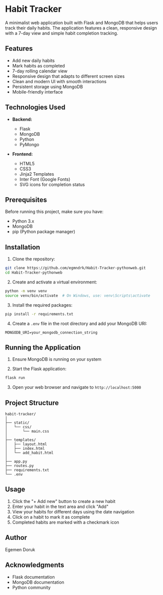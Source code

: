 # Habit Tracker

A minimalist web application built with Flask and MongoDB that helps users track their daily habits. The application features a clean, responsive design with a 7-day view and simple habit completion tracking.

## Features

- Add new daily habits
- Mark habits as completed
- 7-day rolling calendar view
- Responsive design that adapts to different screen sizes
- Clean and modern UI with smooth interactions
- Persistent storage using MongoDB
- Mobile-friendly interface

## Technologies Used

- **Backend:**
  - Flask
  - MongoDB
  - Python
  - PyMongo

- **Frontend:**
  - HTML5
  - CSS3
  - Jinja2 Templates
  - Inter Font (Google Fonts)
  - SVG icons for completion status

## Prerequisites

Before running this project, make sure you have:
- Python 3.x
- MongoDB
- pip (Python package manager)

## Installation

1. Clone the repository:
```bash
git clone https://github.com/egmndrk/Habit-Tracker-pythonweb.git
cd Habit-Tracker-pythonweb
```

2. Create and activate a virtual environment:
```bash
python -m venv venv
source venv/bin/activate  # On Windows, use: venv\Scripts\activate
```

3. Install the required packages:
```bash
pip install -r requirements.txt
```

4. Create a `.env` file in the root directory and add your MongoDB URI:
```
MONGODB_URI=your_mongodb_connection_string
```

## Running the Application

1. Ensure MongoDB is running on your system

2. Start the Flask application:
```bash
flask run
```

3. Open your web browser and navigate to `http://localhost:5000`

## Project Structure

```
habit-tracker/
│
├── static/
│   └── css/
│       └── main.css
│
├── templates/
│   ├── layout.html
│   ├── index.html
│   └── add_habit.html
│
├── app.py
├── routes.py
├── requirements.txt
└── .env
```

## Usage

1. Click the "+ Add new" button to create a new habit
2. Enter your habit in the text area and click "Add"
3. View your habits for different days using the date navigation
4. Click on a habit to mark it as complete
5. Completed habits are marked with a checkmark icon

## Author

Egemen Doruk

## Acknowledgments

- Flask documentation
- MongoDB documentation
- Python community
